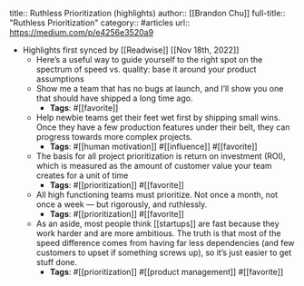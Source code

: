title:: Ruthless Prioritization (highlights)
author:: [[Brandon Chu]]
full-title:: "Ruthless Prioritization"
category:: #articles
url:: https://medium.com/p/e4256e3520a9

- Highlights first synced by [[Readwise]] [[Nov 18th, 2022]]
	- Here’s a useful way to guide yourself to the right spot on the spectrum of speed vs. quality: base it around your product assumptions
	- Show me a team that has no bugs at launch, and I’ll show you one that should have shipped a long time ago.
		- **Tags**: #[[favorite]]
	- Help newbie teams get their feet wet first by shipping small wins. Once they have a few production features under their belt, they can progress towards more complex projects.
		- **Tags**: #[[human motivation]] #[[influence]] #[[favorite]]
	- The basis for all project prioritization is return on investment (ROI), which is measured as the amount of customer value your team creates for a unit of time
		- **Tags**: #[[prioritization]] #[[favorite]]
	- All high functioning teams must prioritize. Not once a month, not once a week — but rigorously, and ruthlessly.
		- **Tags**: #[[prioritization]] #[[favorite]]
	- As an aside, most people think [[startups]] are fast because they work harder and are more ambitious. The truth is that most of the speed difference comes from having far less dependencies (and few customers to upset if something screws up), so it’s just easier to get stuff done.
		- **Tags**: #[[prioritization]] #[[product management]] #[[favorite]]